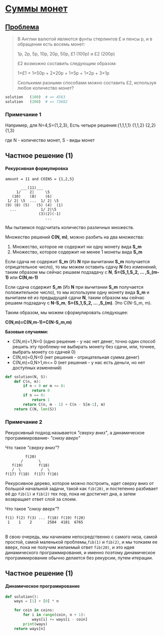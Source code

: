 # [Суммы монет](TODO)

## [Проблема](https://euler.jakumo.org/problems/view/31.html)

> В Англии валютой являются фунты стерлингов £ и пенсы p, и в обращении есть восемь монет:
>
>1p, 2p, 5p, 10p, 20p, 50p, £1 (100p) и £2 (200p)
>
>£2 возможно составить следующим образом:
>
>1×£1 + 1×50p + 2×20p + 1×5p + 1×2p + 3×1p
>
>Сколькими разными способами можно составить £2, используя любое количество монет?


``` python
solution   (100)  # => 4563
solution   (200)  # => 73682
```

### Примечание 1

Например, для N=4,S={1,2,3}, Есть четыре решения:{1,1,1,1} {1,1,2} {2,2} {1,3}

где N -  количество монет, S - виды монет

## Частное решение (1)

#### Рекурсивная формулировка

```  
amount = 11 and COINS = {1,2,5}

       ___(11)___
     1/    2|     \5
   (10)    (8)    (6)
 1/ 2| \5  ...  1/ 2| \5
(9) (8) (5)   (5) (4)  (1)
  ...           1/ 2|\5
               (3)(2)(-1)
                  ...
```             

Мы пытаемся подсчитать количество различных множеств.

Множество решений **C(N, m)**, можно разбить на два множества:

1. Множество, которое не содержит ни одну монету вида **S_m**
2. Множество, которое содержит не менее 1 монеты вида **S_m**

Если сдача не содержит **S_m** (Из **N** при вычитании **S_m** получается отрицательное число), то мы можем оставить сдачу **N** без изменений,  таким образом мы сейчас решаем подзадачу c  **N**, **S={S_1,S_2, ... ,S_(m-1)** или **C(N,m-1)**

Если сдача   содержит **S_m**  (Из **N** при вычитании **S_m** получается положительное число), то мы используем одну монету вида **S_m** и вычитаем её из предыдущей сдачи **N**,
 таким образом мы сейчас решаем подзадачу c  **N-S_m**, **S={S_1,S_2, ... ,S_(m)**. Это C(N-S_m, m).

Таким образом, мы можем сформулировать следующее:

**C(N,m)=C(N,m-1)+C(N-S_m,m)**

__Базовые случаями:__

- C(N,m)=1,N=0 (одно решение - у нас нет денег, точно один способ решить эту проблему-не выбирать монету без сдачи, или, точнее, выбрать монету со сдачей 0)
- C(N,m)=0,N<0 (нет решения - отрицательная сумма денег)
- C(N,m)=0,N>1,m<= 0 (нет решения - у нас есть деньги, но нет доступных изменений)

```python
def solution(N, S):
    def C(n, m):
        if n < 0 or m <= 0:
            return 0
        if n == 0:
            return 1
        return C(n, m - 1) + C(n - S[m-1], m)
    return C(N, len(S))
```

### Примечание 2

Рекурсивный подход называется *"сверху вниз"*, а динамическое программирование- *"снизу вверх"*

Что такое  *"сверху вниз"*? 
<br>
```
         f(20)
       /       \
   f(19)       f(18)
   /  \         /  \
f(17) f(18)  f(17) f(16)
```
Рекурсивное дерево, которое можно построить, идет сверху вниз от большой начальной задачи, такой как `fib(20)`, 
и постепенно разбивает её до `fib(1)` и `fib(2)` тех пор, пока не достигнет дна, а затем возвращает ответ слой за слоем.

Что такое *"снизу вверх"*? 
```
f(1) f(2) f(3) ... f(18) f(19) f(20)
 1    1    2       2584  4181  6765
```
<br>В свою очередь, мы начинаем непосредственно с самого низа, самой простой, самой маленькой проблемы,`fib(1)` и `fib(2)`,
и мы толкаем ее вверх, пока не получим желаемый ответ `fib(20)`, и это идея динамического программирования, 
и именно поэтому динамическое программирование обычно делается без рекурсии, путем итерации.

## Частное решение (1)

#### Динамическое програмирование

```python
def solution():
    ways = [1] + [0] * n

    for coin in coins:
        for i in range(coin, n + 1):
            ways[i] += ways[i - coin]
        print(ways)
    return ways[n]
```